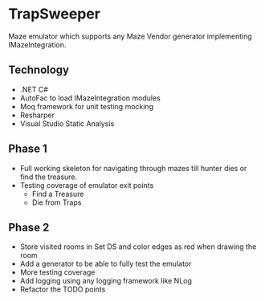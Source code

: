 # TrapSweeper
Maze emulator which supports any Maze Vendor generator implementing IMazeIntegration.

## Technology
* .NET C#
* AutoFac to load IMazeIntegration modules
* Moq framework for unit testing mocking
* Resharper
* Visual Studio Static Analysis

## Phase 1
* Full working skeleton for navigating through mazes till hunter dies or find the treasure.
* Testing coverage of emulator exit points
  * Find a Treasure
  * Die from Traps

## Phase 2
* Store visited rooms in Set DS and color edges as red when drawing the room
* Add a generator to be able to fully test the emulator
* More testing coverage 
* Add logging using any logging framework like NLog
* Refactor the TODO points
